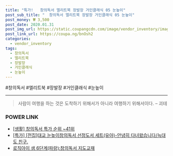 ```yaml
--- 
title: "특가!   창의독서 엘리트북 장발장 거인클래식 05 눈높이" 
post_sub_title: "  창의독서 엘리트북 장발장 거인클래식 05 눈높이" 
post_money: ₩ 3,500 
post_date: 2020.01.31 
post_img_url: https://static.coupangcdn.com/image/vendor_inventory/images/2019/03/09/15/4/93174555-6f5b-4a94-bbfc-e62d3ad0c467.jpg 
post_link_url: https://coupa.ng/bnOsh2 
categories: 
  - vendor_inventory 
tags: 
  - 창의독서 
  - 엘리트북 
  - 장발장 
  - 거인클래식 
  - 눈높이 
--- 
```

  #창의독서 #엘리트북 #장발장 #거인클래식 #눈높이 
<hr> 

> 사람이 여행을 하는 것은 도착하기 위해서가 아니라 여행하기 위해서이다. – 괴테 


### POWER LINK

* <a href="https://blog.naver.com/sakai111/221790909934" target="_blank"> [생활] 창의독서 특가 순위 ~41위</a>
* <a href="https://blog.naver.com/an0733/221791956138" target="_blank">[특가] [전집]대교 눈높이창의독서 선정도서 세트(유아)-안녕히 다녀왔습니다/늑대도 친구.</a>
* <a href="https://blog.naver.com/fasyy4321/221792520951" target="_blank">로직아이 샘 6단계(파랑):창의독서 지도교재</a>
